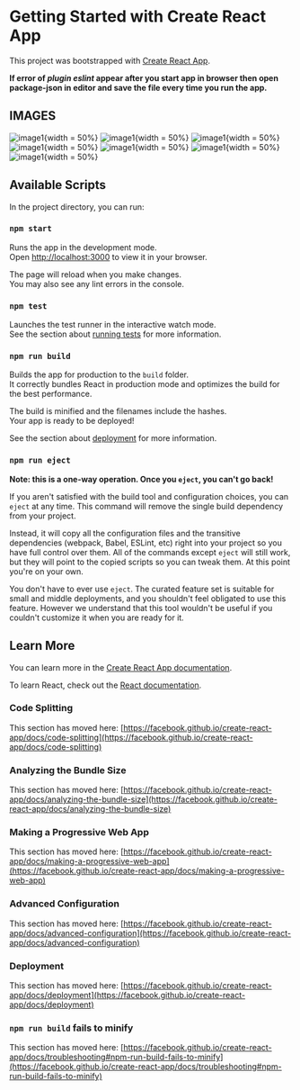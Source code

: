 # Getting Started with Create React App

This project was bootstrapped with [Create React App](https://github.com/facebook/create-react-app).

**If error of  ***plugin eslint*** appear after you start app in browser then open package-json in editor and save the file every time you run the app.**

## IMAGES
![image1](https://github.com/Mrunal-13/Get-Github-Repo-API-/blob/master/images/1.png){width = 50%}
![image1](https://github.com/Mrunal-13/Get-Github-Repo-API-/blob/master/images/2.png){width = 50%}
![image1](https://github.com/Mrunal-13/Get-Github-Repo-API-/blob/master/images/3.png){width = 50%}
![image1](https://github.com/Mrunal-13/Get-Github-Repo-API-/blob/master/images/4.png){width = 50%}
![image1](https://github.com/Mrunal-13/Get-Github-Repo-API-/blob/master/images/5.png){width = 50%}
![image1](https://github.com/Mrunal-13/Get-Github-Repo-API-/blob/master/images/6.png){width = 50%}
![image1](https://github.com/Mrunal-13/Get-Github-Repo-API-/blob/master/images/7.png){width = 50%}

## Available Scripts

In the project directory, you can run:

### `npm start`

Runs the app in the development mode.\
Open [http://localhost:3000](http://localhost:3000) to view it in your browser.

The page will reload when you make changes.\
You may also see any lint errors in the console.

### `npm test`

Launches the test runner in the interactive watch mode.\
See the section about [running tests](https://facebook.github.io/create-react-app/docs/running-tests) for more information.

### `npm run build`

Builds the app for production to the `build` folder.\
It correctly bundles React in production mode and optimizes the build for the best performance.

The build is minified and the filenames include the hashes.\
Your app is ready to be deployed!

See the section about [deployment](https://facebook.github.io/create-react-app/docs/deployment) for more information.

### `npm run eject`

**Note: this is a one-way operation. Once you `eject`, you can't go back!**

If you aren't satisfied with the build tool and configuration choices, you can `eject` at any time. This command will remove the single build dependency from your project.

Instead, it will copy all the configuration files and the transitive dependencies (webpack, Babel, ESLint, etc) right into your project so you have full control over them. All of the commands except `eject` will still work, but they will point to the copied scripts so you can tweak them. At this point you're on your own.

You don't have to ever use `eject`. The curated feature set is suitable for small and middle deployments, and you shouldn't feel obligated to use this feature. However we understand that this tool wouldn't be useful if you couldn't customize it when you are ready for it.

## Learn More

You can learn more in the [Create React App documentation](https://facebook.github.io/create-react-app/docs/getting-started).

To learn React, check out the [React documentation](https://reactjs.org/).

### Code Splitting

This section has moved here: [https://facebook.github.io/create-react-app/docs/code-splitting](https://facebook.github.io/create-react-app/docs/code-splitting)

### Analyzing the Bundle Size

This section has moved here: [https://facebook.github.io/create-react-app/docs/analyzing-the-bundle-size](https://facebook.github.io/create-react-app/docs/analyzing-the-bundle-size)

### Making a Progressive Web App

This section has moved here: [https://facebook.github.io/create-react-app/docs/making-a-progressive-web-app](https://facebook.github.io/create-react-app/docs/making-a-progressive-web-app)

### Advanced Configuration

This section has moved here: [https://facebook.github.io/create-react-app/docs/advanced-configuration](https://facebook.github.io/create-react-app/docs/advanced-configuration)

### Deployment

This section has moved here: [https://facebook.github.io/create-react-app/docs/deployment](https://facebook.github.io/create-react-app/docs/deployment)

### `npm run build` fails to minify

This section has moved here: [https://facebook.github.io/create-react-app/docs/troubleshooting#npm-run-build-fails-to-minify](https://facebook.github.io/create-react-app/docs/troubleshooting#npm-run-build-fails-to-minify)
